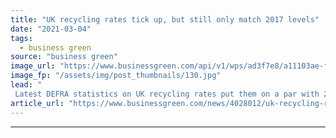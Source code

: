 ```yaml
---
title: "UK recycling rates tick up, but still only match 2017 levels"
date: "2021-03-04"
tags: 
  - business green
source: "business green"
image_url: "https://www.businessgreen.com/api/v1/wps/ad3f7e8/a11103ae-fea6-4ab2-91cc-86a57f10cbac/1/iStock-158174289-185x114.jpg"
image_fp: "/assets/img/post_thumbnails/130.jpg"
lead: "
 Latest DEFRA statistics on UK recycling rates put them on a par with 2017, although local authorities made some progress in diverting waste from landfill ..."
article_url: "https://www.businessgreen.com/news/4028012/uk-recycling-rates-tick-match-2017-levels"
---
```


---
